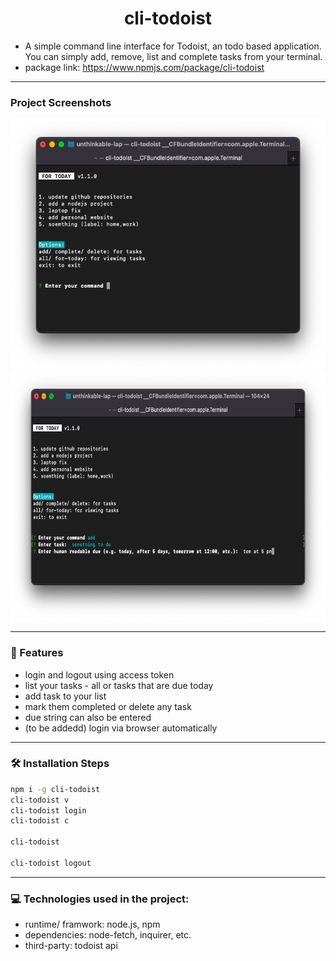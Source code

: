 <h1 align="center" id="title">cli-todoist</h1>

- A simple command line interface for Todoist, an todo based application. You can simply add, remove, list and complete tasks from your terminal.
- package link: https://www.npmjs.com/package/cli-todoist

---

### Project Screenshots

<img src="screenshots/Screenshot 2023-08-04 at 1.15.39 PM.png" alt="project-screenshot" height="400/">
<img src="screenshots/Screenshot 2023-08-04 at 1.16.40 PM.png" alt="project-screenshot" height="400/">

---  
  
### 🧐 Features
- login and logout using access token
- list your tasks - all or tasks that are due today
- add task to your list
- mark them completed or delete any task
- due string can also be entered
- (to be addedd) login via browser automatically

---

### 🛠️ Installation Steps
```sh
npm i -g cli-todoist
cli-todoist v
cli-todoist login
cli-todoist c

cli-todoist

cli-todoist logout
````

---


### 💻 Technologies used in the project:
- runtime/ framwork: node.js, npm
- dependencies: node-fetch, inquirer, etc.
- third-party: todoist api